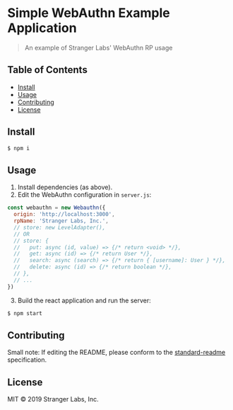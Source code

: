 # Simple WebAuthn Example Application

> An example of Stranger Labs&#39; WebAuthn RP usage

## Table of Contents

- [Install](#install)
- [Usage](#usage)
- [Contributing](#contributing)
- [License](#license)

## Install

```sh
$ npm i
```

## Usage

1. Install dependencies (as above).
2. Edit the WebAuthn configuration in `server.js`:

```js
const webauthn = new Webauthn({
  origin: 'http://localhost:3000',
  rpName: 'Stranger Labs, Inc.',
  // store: new LevelAdapter(),
  // OR
  // store: {
  //   put: async (id, value) => {/* return <void> */},
  //   get: async (id) => {/* return User */},
  //   search: async (search) => {/* return { [username]: User } */},
  //   delete: async (id) => {/* return boolean */},
  // },
  // ...
})
```

3. Build the react application and run the server:

```sh
$ npm start
```

## Contributing

Small note: If editing the README, please conform to the [standard-readme](https://github.com/RichardLitt/standard-readme) specification.

## License

MIT © 2019 Stranger Labs, Inc.
